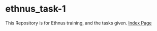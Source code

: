 # ethnus_task-1
This Repository is for Ethnus training, and the tasks given.
[Index Page](https://sahhibsinghgulati.github.io/ethnus_task-1/)
